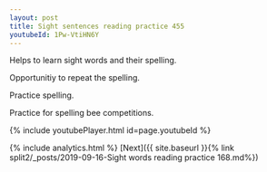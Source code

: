 ```yaml
---
layout: post
title: Sight sentences reading practice 455
youtubeId: 1Pw-VtiHN6Y
---
```

 
 
Helps to learn sight words and their spelling.

Opportunitiy to repeat the spelling. 

Practice spelling. 
 
Practice for spelling bee competitions. 
 
{% include youtubePlayer.html id=page.youtubeId %}
 
 
{% include analytics.html %} 
[Next]({{ site.baseurl }}{% link  split2/_posts/2019-09-16-Sight words reading practice 168.md%})
 

